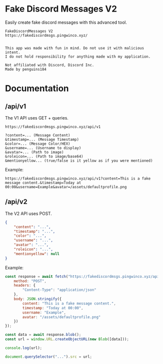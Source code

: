 # Fake Discord Messages V2
Easily create fake discord messages with this advanced tool.

```
FakeDiscordMessages V2
https://fakediscordmsgs.pingwinco.xyz/
  

This app was made with fun in mind. Do not use it with malicious intent.
I do not hold responsibility for anything made with my application.

Not affiliated with Discord, Discord Inc.
Made by penguins184
```

# Documentation

## /api/v1

The V1 API uses GET + queries. 

```
https://fakediscordmsgs.pingwinco.xyz/api/v1

?content=... (Message Content)
&timestamp=... (Message Timestamp)
&color=... (Message Color/HEX)
&username=... (Username to display)
&avatar=... (Path to image)
&roleicon=... (Path to image/base64)
&mentionyellow... (true/false is it yellow as if you were mentioned)
```

Example:

```
https://fakediscordmsgs.pingwinco.xyz/api/v1?content=This is a fake message content.&timestamp=Today at 00:00&username=Example&avatar=/assets/defaultprofile.png
```

## /api/v2

The V2 API uses POST.

```json
{
    "content": "...",
    "timestamp": "...",
    "color": "...",
    "username": "...",
    "avatar": "...",
    "roleicon": "...",
    "mentionyellow": null
}
```

Example:

```js
const response = await fetch("https://fakediscordmsgs.pingwinco.xyz/api/v2", {
    method: "POST",
    headers: {
        "Content-Type": "application/json"
    },
    body: JSON.stringify({
        content: "This is a fake message content.",
        timestamp: "Today at 00:00",
        username: "Example",
        avatar: "/assets/defaultprofile.png"
    })
});

const data = await response.blob();
const url = window.URL.createObjectURL(new Blob([data]));

console.log(url);

document.querySelector("...").src = url;
```